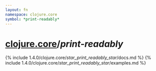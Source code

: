 ```yaml
---
layout: fn
namespace: clojure.core
symbol: *print-readably*
---
```


# [clojure.core](../)/*print-readably*

{% include 1.4.0/clojure.core/_star_print_readably_star_/docs.md %}
{% include 1.4.0/clojure.core/_star_print_readably_star_/examples.md %}

